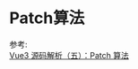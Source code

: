 # Patch算法

参考:  
[Vue3 源码解析（五）：Patch 算法](https://juejin.cn/post/6968585717924495368?content_source_url=https%3A%2F%2Fgithub.com%2Fvue3%2Fvue3-News)
